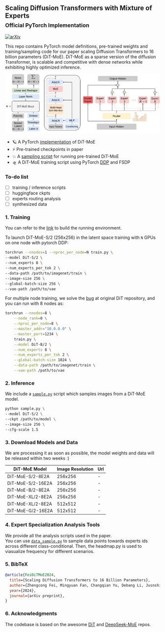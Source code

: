 ## Scaling Diffusion Transformers with Mixture of Experts <br><sub>Official PyTorch Implementation</sub>

[![arXiv](https://img.shields.io/badge/arXiv-2407.11633-b31b1b.svg)](https://arxiv.org/abs/2407.11633)

This repo contains PyTorch model definitions, pre-trained weights and training/sampling code for our paper scaling Diffusion Transformers to 16 billion parameters (DiT-MoE).
DiT-MoE as a sparse version of the diffusion Transformer, is scalable and competitive with dense networks while exhibiting highly optimized inference. 

![DiT-MoE framework](visuals/framework.png) 


* 🪐 A PyTorch [implementation](models.py) of DiT-MoE
* ⚡️ Pre-trained checkpoints in paper
* 💥 A [sampling script](sample.py) for running pre-trained DiT-MoE 
* 🛸 A DiT-MoE training script using PyTorch [DDP](train.py) and FSDP


### To-do list

- [ ] training / inference scripts
- [ ] huggingface ckpts
- [ ] experts routing analysis
- [ ] synthesized data

### 1. Training 

You can refer to the [link](https://github.com/facebookresearch/DiT/blob/main/environment.yml) to build the running environment.

To launch DiT-MoE-S/2 (256x256) in the latent space training with `N` GPUs on one node with pytorch DDP:
```bash
torchrun --nnodes=1 --nproc_per_node=N train.py \
--model DiT-S/2 \
--num_experts 8 \
--num_experts_per_tok 2 \
--data-path /path/to/imagenet/train \
--image-size 256 \
--global-batch-size 256 \
--vae-path /path/to/vae
```


For multiple node training, we solve the [bug](https://github.com/facebookresearch/DiT/blob/main/train.py#L149) at original DiT repository, and you can run with 8 nodes as: 
```bash
torchrun --nnodes=8 \
    --node_rank=0 \
    --nproc_per_node=8 \
    --master_addr="10.0.0.0" \
    --master_port=1234 \
    train.py \
    --model DiT-B/2 \
    --num_experts 8 \
    --num_experts_per_tok 2 \
    --global-batch-size 1024 \
    --data-path /path/to/imagenet/train \
    --vae-path /path/to/vae
```


### 2. Inference 

We include a [`sample.py`](sample.py) script which samples images from a DiT-MoE model. 
```bash
python sample.py \
--model DiT-S/2 \
--ckpt /path/to/model \
--image-size 256 \
--cfg-scale 1.5
```


### 3. Download Models and Data 

We are processing it as soon as possible, the model weights and data will be released within two weeks :) 

| DiT-MoE Model     | Image Resolution | Url | 
|---------------|------------------|---------|
| DiT-MoE-S/2-8E2A | 256x256          | -   | 
| DiT-MoE-S/2-16E2A | 256x256         | -   | 
| DiT-MoE-B/2-8E2A | 256x256         | -   | 
| DiT-MoE-XL/2-8E2A | 256x256         | -   | 
| DiT-MoE-XL/2-8E2A | 512x512         | -   | 
| DiT-MoE-G/2-16E2A | 512x512         | -   | 


### 4. Expert Specialization Analysis Tools

We provide all the analysis scripts used in the paper.  
You can use [`data_sample.py`](analysis/data_sample.py) to sample data points towards experts ids across different class-conditional. Then, 
the headmap.py is used to viasualize frequency for different scenarios. 


### 5. BibTeX

```bibtex
@article{FeiDiTMoE2024,
  title={Scaling Diffusion Transformers to 16 Billion Parameters},
  author={Zhengcong Fei, Mingyuan Fan, Changqian Yu, Debang Li, Jusnshi Huang},
  year={2024},
  journal={arXiv preprint},
}
```


### 6. Acknowledgments

The codebase is based on the awesome [DiT](https://github.com/facebookresearch/DiT) and [DeepSeek-MoE](https://github.com/deepseek-ai/DeepSeek-MoE) repos. 


